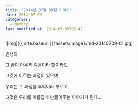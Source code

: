 ```yaml
---
title: "2014년 07월 09일 이야기"
date: 2014-07-09
categories:
  - Memory
last_modified_at: 2014-07-09T05:42
---
```


![img]({{ site.baseurl }}/assets/images/md-20140709-01.jpg)


인생의 

그 끝이 아무리 죽음이라 할지라도 

그것에 이르는 과정이 있으며, 

우리는 그 과정을 추억이라 부르고 

그것은 우리를 아름답게 만들어주는 이야기가 된다...